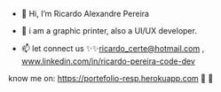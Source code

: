 - 👋 Hi, I’m Ricardo Alexandre Pereira
- 👀 i am a graphic printer, also a UI/UX developer.


- 📫 let connect us ✨✨ricardo_certe@hotmail.com , www.linkedin.com/in/ricardo-pereira-code-dev

know me on:   https://portefolio-resp.herokuapp.com   👀 👀

